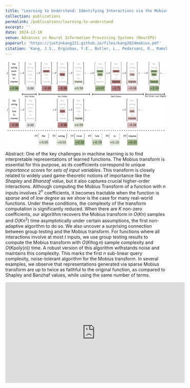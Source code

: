```yaml
---
title: "Learning to Understand: Identifying Interactions via the Mobius Transform"
collection: publications
permalink: /publications/learning-to-understand
excerpt: ''
date: 2024-12-10
venue: Advances in Neural Information Processing Systems (NeurIPS)
paperurl: 'https://justinkang221.github.io/files/kang2024mobius.pdf'
citation: 'Kang, J.S., Erginbas, Y.E., Butler, L., Pedarsani, R., Ramchandran, K. &quot;Learning to Understand: Identifying Interactions via the Mobius Transform&quot;. NeurIPS, 2024.'
---
```


<img src="images/interactions.png">

Abstract: One of the key challenges in machine learning is to find interpretable representations of learned functions. The Mobius transform is essential for this purpose, as its coefficients correspond to unique *importance scores* for *sets of input variables*.
This transform is closely related to widely used game-theoretic notions of importance like the *Shapley* and *Bhanzaf value*, but it also captures crucial higher-order interactions.
Although computing the Mobius Transform of a function with $n$ inputs involves $2^n$ coefficients, it becomes tractable when the function is *sparse* and of *low degree* as we show is the case for many real-world functions. Under these conditions, the complexity of the transform computation is significantly reduced.
When there are $K$ non-zero coefficients, our algorithm recovers the Mobius transform in $O(Kn)$ samples and $O(Kn^2)$ time asymptotically under certain assumptions, the first non-adaptive algorithm to do so. We also uncover a surprising connection between group testing and the Mobius transform. For functions where all interactions involve at most $t$ inputs, we use group testing results to compute the Mobius transform with $O(Kt\log n)$ sample complexity and $O(K\mathrm{poly}(n))$ time. 
A robust version of this algorithm withstands noise and maintains this complexity. This marks the first $n$ sub-linear query complexity, noise-tolerant algorithm for the Mobius transform. In several examples, we observe that representations generated via sparse Mobius transform are up to twice as faithful to the original function, as compared to Shapley and Banzhaf values, while using the same number of terms.

<iframe width="560" height="315" src="https://www.youtube-nocookie.com/embed/5-OHk25H1mE" frameborder="0" allow="accelerometer; autoplay; encrypted-media; gyroscope; picture-in-picture" allowfullscreen></iframe>
